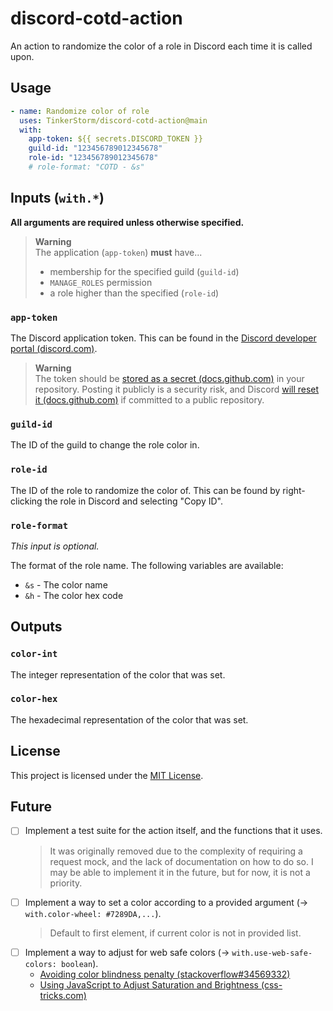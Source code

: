 # discord-cotd-action

An action to randomize the color of a role in Discord each time it is called upon.

## Usage

```yaml
- name: Randomize color of role
  uses: TinkerStorm/discord-cotd-action@main
  with:
    app-token: ${{ secrets.DISCORD_TOKEN }}
    guild-id: "123456789012345678"
    role-id: "123456789012345678"
    # role-format: "COTD - &s"
```

## Inputs (`with.*`)

**All arguments are required unless otherwise specified.**

> **Warning**  
> The application (`app-token`) **must** have...
> - membership for the specified guild (`guild-id`)
> - `MANAGE_ROLES` permission
> - a role higher than the specified (`role-id`)

### `app-token`

The Discord application token. This can be found in the [Discord developer portal (discord.com)](https://discord.com/developer/applications/).

> **Warning**  
> The token should be [stored as a secret (docs.github.com)](https://docs.github.com/en/actions/security-guides/encrypted-secrets) in your repository. Posting it publicly is a security risk, and Discord [will reset it (docs.github.com)](https://docs.github.com/en/code-security/secret-scanning/secret-scanning-patterns#supported-secrets-for-partner-patterns:~:text=Discord-,Discord%20Bot%20Token) if committed to a public repository.

### `guild-id`

The ID of the guild to change the role color in.

### `role-id`

The ID of the role to randomize the color of. This can be found by right-clicking the role in Discord and selecting "Copy ID".

### `role-format`

*This input is optional.*

The format of the role name. The following variables are available:

- `&s` - The color name
- `&h` - The color hex code

## Outputs

### `color-int`

The integer representation of the color that was set.

### `color-hex`

The hexadecimal representation of the color that was set.

## License

This project is licensed under the [MIT License](LICENSE).

## Future

- [ ] Implement a test suite for the action itself, and the functions that it uses.
   > It was originally removed due to the complexity of requiring a request mock, and the lack of documentation on how to do so. I may be able to implement it in the future, but for now, it is not a priority.
- [ ] Implement a way to set a color according to a provided argument (-> `with.color-wheel: #7289DA,...`).
   > Default to first element, if current color is not in provided list.
- [ ] Implement a way to adjust for web safe colors (-> `with.use-web-safe-colors: boolean`).
  - [Avoiding color blindness penalty (stackoverflow#34569332)](https://stackoverflow.com/a/34569332)
  - [Using JavaScript to Adjust Saturation and Brightness (css-tricks.com)](https://css-tricks.com/using-javascript-to-adjust-saturation-and-brightness-of-rgb-colors/)
